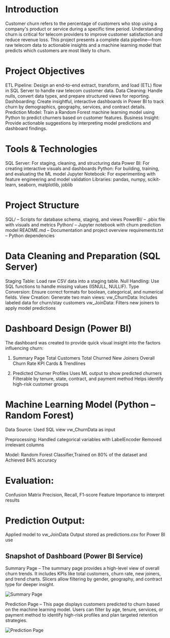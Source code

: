 # Introduction
Customer churn refers to the percentage of customers who stop using a company's product or service during a specific time period. Understanding churn is critical for telecom providers to improve customer satisfaction and reduce revenue loss. This project presents a complete data pipeline—from raw telecom data to actionable insights and a machine learning model that predicts which customers are most likely to churn.

# Project Objectives
ETL Pipeline: Design an end-to-end extract, transform, and load (ETL) flow in SQL Server to handle raw telecom customer data.
Data Cleaning: Handle nulls, convert data types, and prepare structured views for reporting.
Dashboarding: Create insightful, interactive dashboards in Power BI to track churn by demographics, geography, services, and contract details.
Prediction Model: Train a Random Forest machine learning model using Python to predict churners based on customer features.
Business Insight: Provide actionable suggestions by interpreting model predictions and dashboard findings.

# Tools & Technologies
SQL Server: For staging, cleaning, and structuring data
Power BI: For creating interactive visuals and dashboards
Python: For building, training, and evaluating the ML model
Jupyter Notebook: For experimenting with feature engineering and model validation
Libraries: pandas, numpy, scikit-learn, seaborn, matplotlib, joblib

#  Project Structure
SQL/ – Scripts for database schema, staging, and views
PowerBI/ – .pbix file with visuals and metrics
Python/ – Jupyter notebook with churn prediction model
README.md – Documentation and project overview
requirements.txt – Python dependencies

#  Data Cleaning and Preparation (SQL Server)
Staging Table: Load raw CSV data into a staging table.
Null Handling: Use SQL functions to handle missing values (ISNULL, NULLIF).
Type Conversion: Ensure correct formats for boolean, categorical, and numerical fields.
View Creation: Generate two main views:
vw_ChurnData: Includes labeled data for churn/stay customers
vw_JoinData: Filters new joiners to apply model predictions

#  Dashboard Design (Power BI)
The dashboard was created to provide quick visual insight into the factors influencing churn:

1. Summary Page
Total Customers
Total Churned
New Joiners
Overall Churn Rate
KPI Cards & Trendlines


2. Predicted Churner Profiles
Uses ML output to show predicted churners
Filterable by tenure, state, contract, and payment method
Helps identify high-risk customer groups


#  Machine Learning Model (Python – Random Forest)
Data Source: Used SQL view vw_ChurnData as input

Preprocessing:
Handled categorical variables with LabelEncoder
Removed irrelevant columns

Model: Random Forest Classifier,Trained on 80% of the dataset and Achieved 84% accuracy

# Evaluation:
Confusion Matrix
Precision, Recall, F1-score
Feature Importance to interpret results

# Prediction Output:
Applied model to vw_JoinData
Output stored as predictions.csv for Power BI use

## Snapshot of Dashboard (Power BI Service)
Summary Page – The summary page provides a high-level view of overall churn trends. It includes KPIs like total customers, churn rate, new joiners, and trend charts. Slicers allow filtering by gender, geography, and contract type for deeper insight.

![Summary Page](https://github.com/mannatsingla22/Customer-Churn-Prediction-Analysis-Project/blob/main/summary_page.png?raw=true)

Prediction Page – This page displays customers predicted to churn based on the machine learning model. Users can filter by age, tenure, services, or payment method to identify high-risk profiles and plan targeted retention strategies.

![Prediction Page](https://github.com/mannatsingla22/Customer-Churn-Prediction-Analysis-Project/blob/main/prediction_page.png?raw=true)
